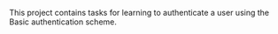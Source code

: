 This project contains tasks for learning to authenticate a user using the Basic authentication scheme.